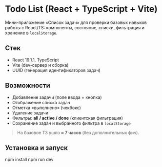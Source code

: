 # Todo List (React + TypeScript + Vite)

Мини-приложение «Список задач» для проверки базовых навыков работы с React/TS: компоненты, состояние, списки, фильтрация и хранение в `localStorage`.

## Стек
- React 19.1.1, TypeScript
- Vite (dev-сервер и сборка)
- UUID (генерация идентификаторов задач)

## Возможности
- Добавление задачи (поле ввода + кнопка)
- Отображение списка задач
- Отметка «выполнено» (чекбокс)
- Удаление задачи
- Фильтры: **all / active / done** (клиентская фильтрация)
- Сохранение задач и выбранного фильтра в `localStorage`

> На базовое ТЗ ушло **≈ 7 часов** (без дополнительных фич).

## Установка и запуск
npm install
npm run dev
